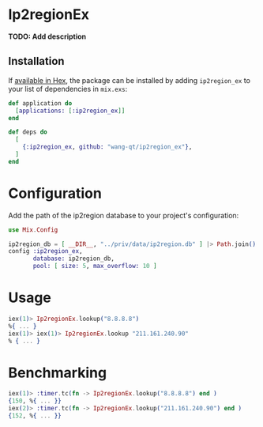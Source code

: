 # Ip2regionEx

**TODO: Add description**

## Installation

If [available in Hex](https://hex.pm/docs/publish), the package can be installed
by adding `ip2region_ex` to your list of dependencies in `mix.exs`:

```elixir
def application do
  [applications: [:ip2region_ex]]
end

def deps do
  [
    {:ip2region_ex, github: "wang-qt/ip2region_ex"},
  ]
end
```
# Configuration

Add the path of the ip2region database to your project's configuration:

```elixir
use Mix.Config

ip2region_db = [ __DIR__, "../priv/data/ip2region.db" ] |> Path.join() |> Path.expand()
config :ip2region_ex,
       database: ip2region_db,
       pool: [ size: 5, max_overflow: 10 ]
```


# Usage

```elixir
iex(1)> Ip2regionEx.lookup("8.8.8.8")
%{ ... }
iex(1)> iex(1)> Ip2regionEx.lookup "211.161.240.90"
% { ... }
```

# Benchmarking

```elixir
iex(1)> :timer.tc(fn -> Ip2regionEx.lookup("8.8.8.8") end )
{150, %{ ... }}
iex(2)> :timer.tc(fn -> Ip2regionEx.lookup("211.161.240.90") end )
{152, %{ ... }}
```
